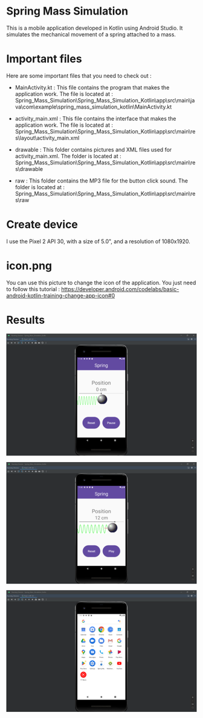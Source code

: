 # Spring Mass Simulation

This is a mobile application developed in Kotlin using Android Studio. It simulates the mechanical movement of a spring attached to a mass.

# Important files

Here are some important files that you need to check out :

- MainActivity.kt : This file contains the program that makes the application work. The file is located at : Spring_Mass_Simulation\Spring_Mass_Simulation_Kotlin\app\src\main\java\com\example\spring_mass_simulation_kotlin\MainActivity.kt

- activity_main.xml : This file contains the interface that makes the application work. The file is located at : Spring_Mass_Simulation\Spring_Mass_Simulation_Kotlin\app\src\main\res\layout\activity_main.xml

- drawable : This folder contains pictures and XML files used for activity_main.xml. The folder is located at : Spring_Mass_Simulation\Spring_Mass_Simulation_Kotlin\app\src\main\res\drawable

- raw : This folder contains the MP3 file for the button click sound. The folder is located at : Spring_Mass_Simulation\Spring_Mass_Simulation_Kotlin\app\src\main\res\raw

# Create device

 I use the Pixel 2 API 30, with a size of 5.0", and a resolution of 1080x1920.
 
# icon.png 

You can use this picture to change the icon of the application. You just need to follow this tutorial : https://developer.android.com/codelabs/basic-android-kotlin-training-change-app-icon#0

# Results

<p align="center">
  <img src="https://github.com/raynaldlao/Spring_Mass_Simulation/blob/main/result_spring_1.png" />
</p>

<p align="center">
  <img src="https://github.com/raynaldlao/Spring_Mass_Simulation/blob/main/result_spring_2.png" />
</p>

<p align="center">
  <img src="https://github.com/raynaldlao/Spring_Mass_Simulation/blob/main/result_spring_3.png" />
</p>
